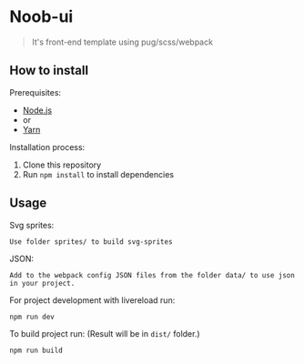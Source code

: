 # Noob-ui

> It's front-end template using pug/scss/webpack

## How to install

Prerequisites:
* [Node.js](http://nodejs.org/)
* or
* [Yarn](https://yarnpkg.com/)

Installation process:

1. Clone this repository
2. Run ```npm install``` to install dependencies

## Usage

Svg sprites:
```
Use folder sprites/ to build svg-sprites
```

JSON:
```
Add to the webpack config JSON files from the folder data/ to use json in your project. 
```

For project development with livereload run:
```
npm run dev
```

To build project run: (Result will be in ```dist/``` folder.)
```
npm run build
```

